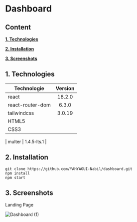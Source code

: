 # Dashboard

## Content

**[1. Technologies](#heading--1)**

**[2. Installation](#heading--2)**

**[3. Screenshots](#heading--3)**

## 1. Technologies <a name="heading--1"/>

| Technologie    | Version |
| -------------- | :-----: |
| react          | 18.2.0  |
| react-router-dom |  6.3.0  |
| tailwindcss | 3.0.19 |
| HTML5    |   |
| CSS3   |   |

| multer | 1.4.5-lts.1 |


## 2. Installation <a name="heading--2"/>

```
git clone https://github.com/YAHYAOUI-Nabil/dashboard.git
npm install
npm start
```



## 3. Screenshots <a name="heading--3"/>

Landing Page

![Dashboard (1)](https://user-images.githubusercontent.com/57776529/194758406-1cc5c89f-ca7c-4d72-9bb8-ba059327efe5.png)

